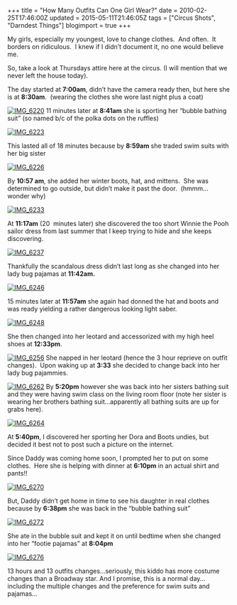 +++
title = "How Many Outfits Can One Girl Wear?"
date = 2010-02-25T17:46:00Z
updated = 2015-05-11T21:46:05Z
tags = ["Circus Shots", "Darndest Things"]
blogimport = true 
+++

My girls, especially my youngest, love to change clothes.&#160; And often.&#160; It borders on ridiculous.&#160; I knew if I didn’t document it, no one would believe me.

So, take a look at Thursdays attire here at the circus. (I will mention that we never left the house today).&#160; 

The day started at **7:00am**, didn’t have the camera ready then, but here she is at **8:30am**.&#160; (wearing the clothes she wore last night plus a coat)

[![IMG_6220](https://latc.s3.amazonaws.com/wp-content/uploads/2010/02/IMG_6220.jpg "IMG_6220")](https://latc.s3.amazonaws.com/wp-content/uploads/2010/02/IMG_6220.jpg) 11 minutes later at **8:41am** she is sporting her “bubble bathing suit” (so named b/c of the polka dots on the ruffles)

[![IMG_6223](https://latc.s3.amazonaws.com/wp-content/uploads/2010/02/IMG_6223.jpg "IMG_6223")](https://latc.s3.amazonaws.com/wp-content/uploads/2010/02/IMG_6223.jpg)

 This lasted all of 18 minutes because by **8:59am** she traded swim suits with her big sister

[![IMG_6226](https://latc.s3.amazonaws.com/wp-content/uploads/2010/02/IMG_6226.jpg "IMG_6226")](https://latc.s3.amazonaws.com/wp-content/uploads/2010/02/IMG_6226.jpg)

 By **10:57 am**, she added her winter boots, hat, and mittens.&#160; She was determined to go outside, but didn’t make it past the door.&#160; (hmmm… wonder why)

[![IMG_6233](https://latc.s3.amazonaws.com/wp-content/uploads/2010/02/IMG_6233.jpg "IMG_6233")](https://latc.s3.amazonaws.com/wp-content/uploads/2010/02/IMG_6233.jpg)

 At **11:17am** (20&#160; minutes later) she discovered the too short Winnie the Pooh sailor dress from last summer that I keep trying to hide and she keeps discovering.&#160; 

[![IMG_6237](https://latc.s3.amazonaws.com/wp-content/uploads/2010/02/IMG_6237.jpg "IMG_6237")](https://latc.s3.amazonaws.com/wp-content/uploads/2010/02/IMG_6237.jpg)

 Thankfully the scandalous dress didn’t last long as she changed into her lady bug pajamas at **11:42am.**

[![IMG_6246](https://latc.s3.amazonaws.com/wp-content/uploads/2010/02/IMG_6246.jpg "IMG_6246")](https://latc.s3.amazonaws.com/wp-content/uploads/2010/02/IMG_6246.jpg)

15 minutes later at **11:57am** she again had donned the hat and boots and was ready yielding a rather dangerous looking light saber.

[![IMG_6248](https://latc.s3.amazonaws.com/wp-content/uploads/2010/02/IMG_6248.jpg "IMG_6248")](https://latc.s3.amazonaws.com/wp-content/uploads/2010/02/IMG_6248.jpg)

She then changed into her leotard and accessorized with my high heel shoes at **12:33pm**.

[![IMG_6256](https://latc.s3.amazonaws.com/wp-content/uploads/2010/02/IMG_6256.jpg "IMG_6256")](https://latc.s3.amazonaws.com/wp-content/uploads/2010/02/IMG_6256.jpg) She napped in her leotard (hence the 3 hour reprieve on outfit changes).&#160; Upon waking up at **3:33** she decided to change back into her lady bug pajammies.

[![IMG_6262](https://latc.s3.amazonaws.com/wp-content/uploads/2010/02/IMG_6262.jpg "IMG_6262")](https://latc.s3.amazonaws.com/wp-content/uploads/2010/02/IMG_6262.jpg) By **5:20pm** however she was back into her sisters bathing suit and they were having swim class on the living room floor (note her sister is wearing her brothers bathing suit…apparently all bathing suits are up for grabs here).&#160; 

[![IMG_6264](https://latc.s3.amazonaws.com/wp-content/uploads/2010/02/IMG_6264.jpg "IMG_6264")](https://latc.s3.amazonaws.com/wp-content/uploads/2010/02/IMG_6264.jpg)&#160;

At **5:40pm**, I discovered her sporting her Dora and Boots undies, but decided it best not to post such a picture on the internet. 

Since Daddy was coming home soon, I prompted her to put on some clothes.&#160; Here she is helping with dinner at **6:10pm** in an actual shirt and pants!!

[![IMG_6270](https://latc.s3.amazonaws.com/wp-content/uploads/2010/02/IMG_6270.jpg "IMG_6270")](https://latc.s3.amazonaws.com/wp-content/uploads/2010/02/IMG_6270.jpg)&#160;

But, Daddy didn’t get home in time to see his daughter in real clothes because by **6:38pm** she was back in the “bubble bathing suit”

[![IMG_6272](https://latc.s3.amazonaws.com/wp-content/uploads/2010/02/IMG_6272.jpg "IMG_6272")](https://latc.s3.amazonaws.com/wp-content/uploads/2010/02/IMG_6272.jpg)&#160;

She ate in the bubble suit and kept it on until bedtime when she changed into her “footie pajamas” at **8:04pm**

[![IMG_6276](https://latc.s3.amazonaws.com/wp-content/uploads/2010/02/IMG_6276.jpg "IMG_6276")](https://latc.s3.amazonaws.com/wp-content/uploads/2010/02/IMG_6276.jpg)&#160;

13 hours and 13 outfits changes…seriously, this kiddo has more costume changes than a Broadway star. And I promise, this is a normal day…including the multiple changes and the preference for swim suits and pajamas…
